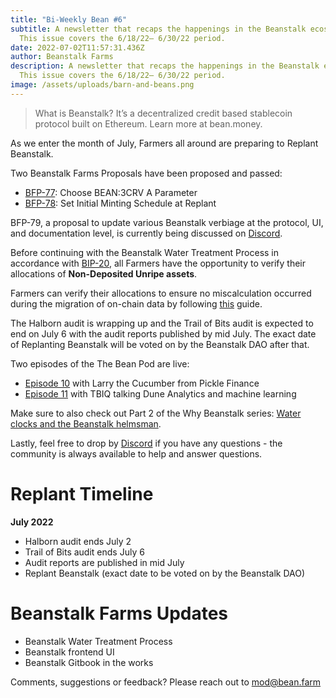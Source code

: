 ```yaml
---
title: "Bi-Weekly Bean #6"
subtitle: A newsletter that recaps the happenings in the Beanstalk ecosystem.
  This issue covers the 6/18/22– 6/30/22 period.
date: 2022-07-02T11:57:31.436Z
author: Beanstalk Farms
description: A newsletter that recaps the happenings in the Beanstalk ecosystem.
  This issue covers the 6/18/22– 6/30/22 period.
image: /assets/uploads/barn-and-beans.png
---
```


> What is Beanstalk? It’s a decentralized credit based stablecoin protocol built on Ethereum. Learn more at bean.money.

As we enter the month of July, Farmers all around are preparing to Replant Beanstalk.

Two Beanstalk Farms Proposals have been proposed and passed:

* [BFP-77](https://snapshot.org/#/beanstalkfarms.eth/proposal/0xbb1db9c60534b7aa3951ea0d7b107f755d555acdd95c495388be7a1bd7f494e0): Choose BEAN:3CRV A Parameter
* [BFP-78](https://snapshot.org/#/beanstalkfarms.eth/proposal/0x4289cde88a6c3c0be830b0b8f39bba3f54258a77947bec0f37b0668e12e530ea): Set Initial Minting Schedule at Replant

BFP-79, a proposal to update various Beanstalk verbiage at the protocol, UI, and documentation level, is currently being discussed on [Discord](https://discord.gg/beanstalk).

Before continuing with the Beanstalk Water Treatment Process in accordance with [BIP-20](https://snapshot.org/#/beanstalkdao.eth/proposal/0xe47741c4bfa4ac97ad23bbec0db8b9a5f2efc3e1737b309476d90611698193f4), all Farmers have the opportunity to verify their allocations of **Non-Deposited Unripe assets**.

Farmers can verify their allocations to ensure no miscalculation occurred during the migration of on-chain data by following [this](https://www.notion.so/Beanstalk-Water-Treatment-Effort-Non-Deposited-Unripe-Assets-164711eab8c243ae9acb128a061837c3) guide.

The Halborn audit is wrapping up and the Trail of Bits audit is expected to end on July 6 with the audit reports published by mid July. The exact date of Replanting Beanstalk will be voted on by the Beanstalk DAO after that.

Two episodes of the The Bean Pod are live:

* [Episode 10](https://anchor.fm/thebeanpodpodcast/episodes/Pickle-Finance-e1jubc7) with Larry the Cucumber from Pickle Finance
* [Episode 11](https://anchor.fm/thebeanpodpodcast/episodes/Talking-Dune-Analytics-with-TBIQ-e1kancp) with TBIQ talking Dune Analytics and machine learning

Make sure to also check out Part 2 of the Why Beanstalk series: [Water clocks and the Beanstalk helmsman](https://bean.money/blog/water-clocks-and-the-beanstalk-helmsman).

Lastly, feel free to drop by [Discord](https://discord.gg/beanstalk) if you have any questions - the community is always available to help and answer questions.

# Replant **Timeline**

**July 2022**

* Halborn audit ends July 2
* Trail of Bits audit ends July 6
* Audit reports are published in mid July
* Replant Beanstalk (exact date to be voted on by the Beanstalk DAO)

# Beanstalk Farms **Updates**

* Beanstalk Water Treatment Process
* Beanstalk frontend UI
* Beanstalk Gitbook in the works

Comments, suggestions or feedback? Please reach out to mod@bean.farm